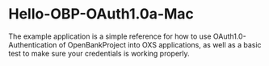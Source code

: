 Hello-OBP-OAuth1.0a-Mac
=======================

The example application is a simple reference for how to use OAuth1.0-Authentication of  OpenBankProject into OXS applications, as well as a basic test to make sure your credentials is working properly.